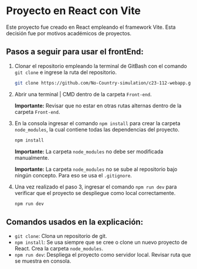# Proyecto en React con Vite

Este proyecto fue creado en React empleando el framework Vite. Esta decisión fue por motivos académicos de proyectos.

## Pasos a seguir para usar el frontEnd:

1. Clonar el repositorio empleando la terminal de GitBash con el comando `git clone` e ingrese la ruta del repositorio.

    ```sh
    git clone https://github.com/No-Country-simulation/c23-112-webapp.git
    ```

2. Abrir una terminal | CMD dentro de la carpeta `Front-end`.

    **Importante:** Revisar que no estar en otras rutas alternas dentro de la carpeta `Front-end`.

3. En la consola ingresar el comando `npm install` para crear la carpeta `node_modules`, la cual contiene todas las dependencias del proyecto.

    ```sh
    npm install
    ```

    **Importante:** La carpeta `node_modules` no debe ser modificada manualmente.
    
    **Importante:** La carpeta `node_modules` no se sube al repositorio bajo ningún concepto. Para eso se usa el `.gitignore`.

4. Una vez realizado el paso 3, ingresar el comando `npm run dev` para verificar que el proyecto se despliegue como local correctamente.

    ```sh
    npm run dev
    ```

## Comandos usados en la explicación:

- `git clone`: Clona un repositorio de git.
- `npm install`: Se usa siempre que se cree o clone un nuevo proyecto de React. Crea la carpeta `node_modules`.
- `npm run dev`: Despliega el proyecto como servidor local. Revisar ruta que se muestra en consola.
